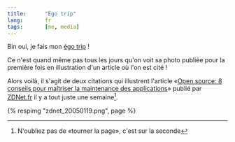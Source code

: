 ```yaml
---
title:      "Égo trip"
lang:       fr
tags:       [me, media]
---
```


Bin oui, je fais mon [égo trip](http://www.paroles.net/chansons/14242.htm) !


Ce n'est quand même pas tous les jours qu'on voit sa photo publiée pour la première fois en illustration d'un article où l'on est cité !

Alors voilà, il s'agit de deux citations qui illustrent l'article «[Open source: 8 conseils pour maîtriser la maintenance des applications](http://www.zdnet.fr/techupdate/applications/0,39020852,39199210-1,00.htm)» publié par [ZDNet.fr](http://www.zdnet.fr/) il y a tout juste une semaine[^t1].

{% respimg "zdnet_20050119.png", page %}




[^t1]: N'oubliez pas de «tourner la page», c'est sur la seconde
